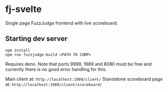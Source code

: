 # fj-svelte
Single page FuzzJudge frontend with live scoreboard.

## Starting dev server
```
npm install
npm run fuzzjudge-build <PATH TO COMP>
```
Requires deno. Note that ports 9999, 1989 and 8080 must be free and currently there is no good error handling for this.



Main client at: `http://localhost:1989/client/`
Standalone scoreboard page at: `http://localhost:1989/client/scoreboard/`

